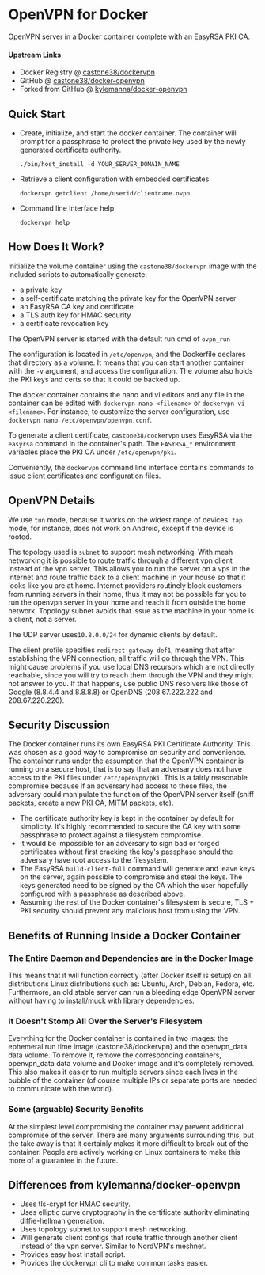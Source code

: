 # OpenVPN for Docker


OpenVPN server in a Docker container complete with an EasyRSA PKI CA.

#### Upstream Links

* Docker Registry @ [castone38/dockervpn](https://hub.docker.com/r/castone38/dockervpn/)
* GitHub @ [castone38/docker-openvpn](https://github.com/castone38/docker-openvpn)
* Forked from GitHub @ [kylemanna/docker-openvpn](https://github.com/kylemanna/docker-openvpn)

## Quick Start

* Create, initialize, and start the docker container. The container will prompt for a passphrase to protect the
  private key used by the newly generated certificate authority.

      ./bin/host_install -d YOUR_SERVER_DOMAIN_NAME

* Retrieve a client configuration with embedded certificates

      dockervpn getclient /home/userid/clientname.ovpn

* Command line interface help

      dockervpn help

## How Does It Work?

Initialize the volume container using the `castone38/dockervpn` image with the
included scripts to automatically generate:

- a private key
- a self-certificate matching the private key for the OpenVPN server
- an EasyRSA CA key and certificate
- a TLS auth key for HMAC security
- a certificate revocation key

The OpenVPN server is started with the default run cmd of `ovpn_run`

The configuration is located in `/etc/openvpn`, and the Dockerfile
declares that directory as a volume. It means that you can start another
container with the `-v` argument, and access the configuration.
The volume also holds the PKI keys and certs so that it could be backed up.

The docker container contains the nano and vi editors and any file in the
container can be edited with `dockervpn nano <filename>` or 
`dockervpn vi <filename>`. For instance, to customize the server configuration,
use `dockervpn nano /etc/openvpn/openvpn.conf`.

To generate a client certificate, `castone38/dockervpn` uses EasyRSA via the
`easyrsa` command in the container's path.  The `EASYRSA_*` environment
variables place the PKI CA under `/etc/openvpn/pki`.

Conveniently, the `dockervpn` command line interface contains commands to issue
client certificates and configuration files.

## OpenVPN Details

We use `tun` mode, because it works on the widest range of devices.
`tap` mode, for instance, does not work on Android, except if the device
is rooted.

The topology used is `subnet` to support mesh networking. With mesh networking
it is possible to route traffic through a different vpn client instead of the 
vpn server. This allows you to run the server on a vps in the internet and route
traffic back to a client machine in your house so that it looks like you are
at home. Internet providers routinely block customers from running servers
in their home, thus it may not be possible for you to run the openvpn server
in your home and reach it from outside the home network. Topology subnet avoids
that issue as the machine in your home is a client, not a server.

The UDP server uses`10.8.0.0/24` for dynamic clients by default.

The client profile specifies `redirect-gateway def1`, meaning that after
establishing the VPN connection, all traffic will go through the VPN.
This might cause problems if you use local DNS recursors which are not
directly reachable, since you will try to reach them through the VPN
and they might not answer to you. If that happens, use public DNS
resolvers like those of Google (8.8.4.4 and 8.8.8.8) or OpenDNS
(208.67.222.222 and 208.67.220.220).


## Security Discussion

The Docker container runs its own EasyRSA PKI Certificate Authority.  This was
chosen as a good way to compromise on security and convenience.  The container
runs under the assumption that the OpenVPN container is running on a secure
host, that is to say that an adversary does not have access to the PKI files
under `/etc/openvpn/pki`.  This is a fairly reasonable compromise because if an
adversary had access to these files, the adversary could manipulate the
function of the OpenVPN server itself (sniff packets, create a new PKI CA, MITM
packets, etc).

* The certificate authority key is kept in the container by default for
  simplicity.  It's highly recommended to secure the CA key with some
  passphrase to protect against a filesystem compromise.
* It would be impossible for an adversary to sign bad or forged certificates
  without first cracking the key's passphase should the adversary have root
  access to the filesystem.
* The EasyRSA `build-client-full` command will generate and leave keys on the
  server, again possible to compromise and steal the keys.  The keys generated
  need to be signed by the CA which the user hopefully configured with a passphrase
  as described above.
* Assuming the rest of the Docker container's filesystem is secure, TLS + PKI
  security should prevent any malicious host from using the VPN.


## Benefits of Running Inside a Docker Container

### The Entire Daemon and Dependencies are in the Docker Image

This means that it will function correctly (after Docker itself is setup) on
all distributions Linux distributions such as: Ubuntu, Arch, Debian, Fedora,
etc.  Furthermore, an old stable server can run a bleeding edge OpenVPN server
without having to install/muck with library dependencies.

### It Doesn't Stomp All Over the Server's Filesystem

Everything for the Docker container is contained in two images: the ephemeral
run time image (castone38/dockervpn) and the openvpn_data data volume. To remove
it, remove the corresponding containers, openvpn_data data volume and Docker
image and it's completely removed.  This also makes it easier to run multiple
servers since each lives in the bubble of the container (of course multiple IPs
or separate ports are needed to communicate with the world).

### Some (arguable) Security Benefits

At the simplest level compromising the container may prevent additional
compromise of the server.  There are many arguments surrounding this, but the
take away is that it certainly makes it more difficult to break out of the
container.  People are actively working on Linux containers to make this more
of a guarantee in the future.

## Differences from kylemanna/docker-openvpn

* Uses tls-crypt for HMAC security.
* Uses elliptic curve cryptography in the certificate authority eliminating diffie-hellman generation.
* Uses topology subnet to support mesh networking.
* Will generate client configs that route traffic through another client instead of the vpn server. Similar to NordVPN's meshnet.
* Provides easy host install script.
* Provides the dockervpn cli to make common tasks easier.
